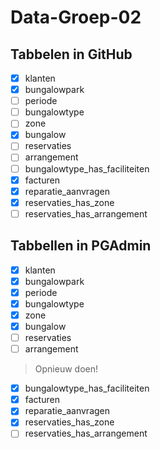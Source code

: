 # Data-Groep-02

## Tabbelen in GitHub

 - [x] klanten
 - [x] bungalowpark
 - [ ] periode
 - [ ] bungalowtype
 - [ ] zone
 - [x] bungalow
 - [ ] reservaties
 - [ ] arrangement
 - [ ] bungalowtype_has_faciliteiten
 - [x] facturen
 - [x] reparatie_aanvragen
 - [x] reservaties_has_zone
 - [ ] reservaties_has_arrangement

## Tabbellen in PGAdmin
 - [x] klanten
 - [x] bungalowpark
 - [x] periode
 - [x] bungalowtype
 - [x] zone
 - [x] bungalow
 - [ ] reservaties
 - [ ] arrangement
> Opnieuw doen!
 - [x] bungalowtype_has_faciliteiten
 - [x] facturen
 - [x] reparatie_aanvragen
 - [x] reservaties_has_zone
 - [ ] reservaties_has_arrangement
<!--stackedit_data:
eyJoaXN0b3J5IjpbMTM3ODIzOTgwMV19
-->
